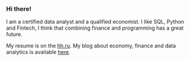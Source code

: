 ### Hi there!

I am a certified data analyst and a qualified economist. I like SQL, Python and Fintech, I think that combining finance and programming has a great future.

My resume is on the [hh.ru](https://krasnodar.hh.ru/resume/130003eaff0bfcd9940039ed1f31397a6f4237).
My blog about economy, finance and data analytics is available [here](https://dzen.ru/financier_and_data_analyst).
